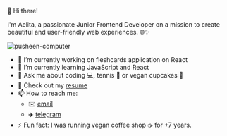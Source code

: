👋 Hi there! 

I'm Aelita, a passionate Junior Frontend Developer on a mission to create beautiful and user-friendly web experiences. 🌐✨

![pusheen-computer](https://github.com/aelita-dzhafarova/aelita-dzhafarova/assets/119422803/8ba5c90e-2e03-4ca4-b618-c8f150d5c600)

- 🔭 I’m currently working on fleshcards application on React
- 🌱 I’m currently learning JavaScript and React
- 💬 Ask me about coding 💻, tennis 🎾 or vegan cupcakes 🧁
- 📙 Check out my [resume](https://www.linkedin.com/in/aelita-dzhafarova/)
- 📫 How to reach me:
  - ✉️ [email](aelita.dzhafarova@gmail.com)
  - ✈️ [telegram](https://t.me/aelita_dzhafarova)
- ⚡ Fun fact: I was running vegan coffee shop ☕️ for +7 years.

  







